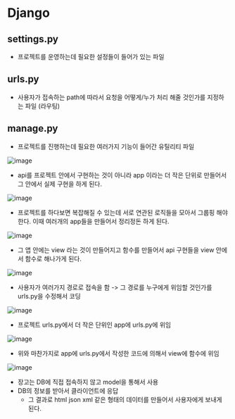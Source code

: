 # Django

## settings.py
* 프로젝트를 운영하는데 필요한 설정들이 들어가 있는 파일 

## urls.py
* 사용자가 접속하는 path에 따라서 요청을 어떻게/누가 처리 해줄 것인가를 지정하는 파일 (라우팅)

## manage.py
* 프로젝트를 진행하는데 필요한 여러가지 기능이 들어간 유틸리티 파일

![image](https://user-images.githubusercontent.com/115385678/224487325-6931e3ef-a437-4c3e-8524-f14844a4e9fa.png)
* api를 프로젝트 안에서 구현하는 것이 아니라 app 이라는 더 작은 단위로 만들어서 그 안에서 실제 구현을 하게 된다.  

![image](https://user-images.githubusercontent.com/115385678/224487373-871c04b2-3947-45cd-ae32-dc2b4c22c8f0.png)
* 프로젝트를 하다보면 복잡해질 수 있는데 서로 연관된 로직들을 모아서 그룹핑 해야한다. 이때 여러개의 app들을 만들어서 정리정돈 하게 된다.

![image](https://user-images.githubusercontent.com/115385678/224487440-0c86f07c-05bb-4cf5-aa48-a2b80133eecc.png)
* 그 앱 안에는 view 라는 것이 만들어지고 함수를 만들어서 api 구현들을 view 안에서 함수로 해나가게 된다.

![image](https://user-images.githubusercontent.com/115385678/224487498-6405349e-cd8b-4439-81cc-c3d900f53c02.png)
* 사용자가 여러가지 경로로 접속을 함 -> 그 경로를 누구에게 위임할 것인가를 urls.py을 수정해서 코딩

![image](https://user-images.githubusercontent.com/115385678/224487549-f92ade5a-22a8-46f6-9e5b-67c9c1371a12.png)
* 프로젝트 urls.py에서 더 작은 단위인 app에 urls.py에 위임

![image](https://user-images.githubusercontent.com/115385678/224487585-4a8e946f-45e5-411b-8762-8069bb0b32f2.png)
* 위와 마찬가지로 app에 urls.py에서 작성한 코드에 의해서 view에 함수에 위임

![image](https://user-images.githubusercontent.com/115385678/224487846-bb558ef2-ae25-40b2-8f3c-e082a2edb04d.png)
* 장고는 DB에 직접 접속하지 않고 model을 통해서 사용  
* DB의 정보를 받아서 클라이언트에 응답
  * 그 결과로 html json xml 같은 형태의 데이터를 만들어서 사용자에게 보내게 된다.

